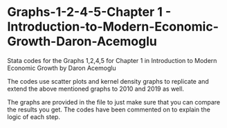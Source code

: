 # Graphs-1-2-4-5-Chapter 1 - Introduction-to-Modern-Economic-Growth-Daron-Acemoglu
Stata codes for the Graphs 1,2,4,5 for Chapter 1 in Introduction to Modern Economic Growth by Daron Acemoglu

The codes use scatter plots and kernel density graphs to replicate and extend the above mentioned graphs to 2010 and 2019 as well. 

The graphs are provided in the file to just make sure that you can compare the results you get. The codes have been commented on to explain the logic of each step. 
